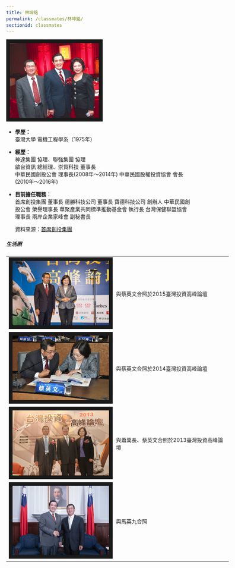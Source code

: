 ```yaml
---
title: 林坤銘
permalink: /classmates/林坤銘/
sectionid: classmates
---
```


<img src="/img/林坤銘3.jpg"
     alt="林坤銘夫婦與馬前總統合照"
     width="240" border="10" />

- **學歷：**  
  臺灣大學 電機工程學系（1975年）  
- **經歷：**  
  神達集團 協理、聯強集團 協理  
  啟台資訊 總經理、崇貿科技 董事長  
  中華民國創投公會 理事長(2008年～2014年)
  中華民國股權投資協會 會長(2010年～2016年)
- **目前擔任職務：**  
  首席創投集團 董事長
  德勝科技公司 董事長
  寶德科技公司 創辦人
  中華民國創投公會 榮譽理事長
  華聚產業共同標準推動基金會 執行長
  台灣保健聯盟協會 理事長
  兩岸企業家峰會 副秘書長

  資料來源：[首席創投集團](http://www.premiervc.com.tw/cnetwork.htm)

##### 生活照

<table style="width: 600px">
  <tr>
   <td>
   <img src="/img/林坤銘1.jpg"
        alt="Photo of 林坤銘1"
        width="260" border="10" />
   </td>
   <td class="photo-text">
     與蔡英文合照於2015臺灣投資高峰論壇
   </td>
  </tr>
  <tr>
   <td>
   <img src="/img/林坤銘5.jpg"
        alt="Photo of 林坤銘5"
        width="260" border="10" />
   </td>
   <td class="photo-text">
     與蔡英文合照於2014臺灣投資高峰論壇
   </td>
  </tr>
  <tr>
   <td>
   <img src="/img/林坤銘2.jpg"
        alt="Photo of 林坤銘2"
        width="260" border="10" />
   </td>
   <td class="photo-text">
     與蕭萬長、蔡英文合照於2013臺灣投資高峰論壇
   </td>
  </tr>
  <tr>
   <td>
   <img src="/img/林坤銘4.jpg"
        alt="Photo of 林坤銘4"
        width="260" border="10" />
   </td>
   <td class="photo-text">
     與馬英九合照
   </td>
  </tr>
</table>
